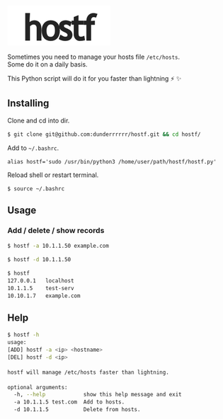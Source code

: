 ![hostf](/img/hostf.png?raw=true)  

Sometimes you need to manage your hosts file `/etc/hosts`.  
Some do it on a daily basis.  

This Python script will do it for you faster than lightning :zap: :sparkles:

## Installing
Clone and cd into dir.
```sh
$ git clone git@github.com:dunderrrrrr/hostf.git && cd hostf/
```  

Add to `~/.bashrc`.
```shell
alias hostf='sudo /usr/bin/python3 /home/user/path/hostf/hostf.py'
```

Reload shell or restart terminal.
```
$ source ~/.bashrc
```

## Usage
### Add / delete / show records
```sh
$ hostf -a 10.1.1.50 example.com
```
```sh
$ hostf -d 10.1.1.50
```
```sh
$ hostf
127.0.0.1   localhost
10.1.1.5    test-serv
10.10.1.7   example.com
```

## Help
```sh
$ hostf -h
usage:
[ADD] hostf -a <ip> <hostname>
[DEL] hostf -d <ip>

hostf will manage /etc/hosts faster than lightning.

optional arguments:
  -h, --help            show this help message and exit
  -a 10.1.1.5 test.com  Add to hosts.
  -d 10.1.1.5           Delete from hosts.
```
